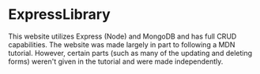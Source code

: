 # ExpressLibrary

This website utilizes Express (Node) and MongoDB and has full CRUD capabilities. The website was made largely in part to following a MDN tutorial. However, certain parts (such as many of the updating and deleting forms) weren't given in the tutorial and were made independently.